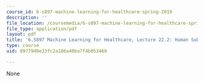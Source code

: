 ```yaml
---
course_id: 6-s897-machine-learning-for-healthcare-spring-2019
description: ''
file_location: /coursemedia/6-s897-machine-learning-for-healthcare-spring-2019/8977940e33fc2a186a40ba7f4b053460_MIT6_S897S19_lec22-2.pdf
file_type: application/pdf
layout: pdf
title: '6.S897 Machine Learning for Healthcare, Lecture 22.2: Human Subjects Research'
type: course
uid: 8977940e33fc2a186a40ba7f4b053460

---
```

None
